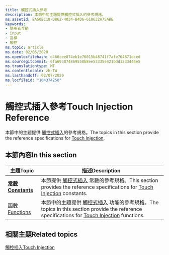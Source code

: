 ```yaml
---
title: 觸控式插入參考
description: 本節中的主題提供觸控式插入的參考規格。
ms.assetid: BA50BC18-D862-4034-B4D6-610632A75ABE
keywords:
- 使用者互動
- input
- 指標
- 觸控
ms.topic: article
ms.date: 02/06/2020
ms.openlocfilehash: d466cee874eb1e76015b48741f7afe764871dced
ms.sourcegitcommit: 6fa693874869558b8ee53335e421bdd1233444e5
ms.translationtype: MT
ms.contentlocale: zh-TW
ms.lasthandoff: 02/07/2020
ms.locfileid: "104374250"
---
```

# <a name="touch-injection-reference"></a><span data-ttu-id="77f69-107">觸控式插入參考</span><span class="sxs-lookup"><span data-stu-id="77f69-107">Touch Injection Reference</span></span>

<span data-ttu-id="77f69-108">本節中的主題提供 [觸控式插入](touch-injection-portal.md)的參考規格。</span><span class="sxs-lookup"><span data-stu-id="77f69-108">The topics in this section provide the reference specifications for [Touch Injection](touch-injection-portal.md).</span></span>

## <a name="in-this-section"></a><span data-ttu-id="77f69-109">本節內容</span><span class="sxs-lookup"><span data-stu-id="77f69-109">In this section</span></span>

| <span data-ttu-id="77f69-110">主題</span><span class="sxs-lookup"><span data-stu-id="77f69-110">Topic</span></span> | <span data-ttu-id="77f69-111">描述</span><span class="sxs-lookup"><span data-stu-id="77f69-111">Description</span></span> |
|---|---|
| [<span data-ttu-id="77f69-112">**常數**</span><span class="sxs-lookup"><span data-stu-id="77f69-112">**Constants**</span></span>](constants.md)<br/> | <span data-ttu-id="77f69-113">本節提供 [觸控式插入](touch-injection-portal.md) 常數的參考規格。</span><span class="sxs-lookup"><span data-stu-id="77f69-113">This section provides the reference specifications for [Touch Injection](touch-injection-portal.md) constants.</span></span><br/>              |
| [<span data-ttu-id="77f69-114">函數</span><span class="sxs-lookup"><span data-stu-id="77f69-114">Functions</span></span>](functions.md)<br/>     | <span data-ttu-id="77f69-115">本節中的主題提供 [觸控式插入](touch-injection-portal.md) 功能的參考規格。</span><span class="sxs-lookup"><span data-stu-id="77f69-115">The topics in this section provide the reference specifications for [Touch Injection](touch-injection-portal.md) functions.</span></span><br/> |

## <a name="related-topics"></a><span data-ttu-id="77f69-116">相關主題</span><span class="sxs-lookup"><span data-stu-id="77f69-116">Related topics</span></span>

[<span data-ttu-id="77f69-117">觸控插入</span><span class="sxs-lookup"><span data-stu-id="77f69-117">Touch Injection</span></span>](touch-injection-portal.md)
